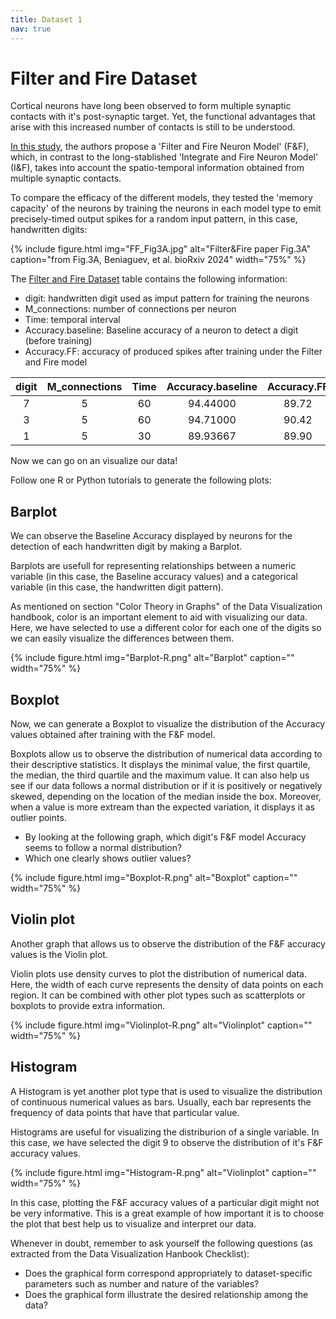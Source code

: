 ```yaml
---
title: Dataset 1
nav: true
---
```


# Filter and Fire Dataset

Cortical neurons have long been observed to form multiple synaptic contacts with it's post-synaptic target. Yet, the functional advantages that arise with this increased number of contacts is still to be understood. 

[In this study](https://doi.org/10.1101/2022.01.28.478132), the authors propose a 'Filter and Fire Neuron Model' (F&F), which, in contrast to the long-stablished 'Integrate and Fire Neuron Model' (I&F), takes into account the spatio-temporal information obtained from multiple synaptic contacts. 

To compare the efficacy of the different models, they tested the 'memory capacity' of the neurons by training the neurons in each model type to emit precisely-timed output spikes for a random input pattern, in this case, handwritten digits:

{% include figure.html img="FF_Fig3A.jpg" alt="Filter&Fire paper Fig.3A" caption="from Fig.3A, Beniaguev, et al. bioRxiv 2024" width="75%" %}

The [Filter and Fire Dataset](https://www.kaggle.com/datasets/selfishgene/fiter-and-fire-paper) table contains the following information:

* digit: handwritten digit used as imput pattern for training the neurons
* M_connections: number of connections per neuron
* Time: temporal interval
* Accuracy.baseline: Baseline accuracy of a neuron to detect a digit (before training)
* Accuracy.FF: accuracy of produced spikes after training under the Filter and Fire model

| digit    | M_connections | Time    | Accuracy.baseline | Accuracy.FF |
| :------: | :-----------: | :-----: | :---------------: | :---------: |
| 7  | 5    |  60  | 94.44000  | 89.72   |
| 3 |   5   |  60  | 94.71000  | 90.42    |
| 1    | 5    |  30  | 89.93667	 | 89.90  |


Now we can go on an visualize our data!

Follow one R or Python tutorials to generate the following plots:

## Barplot

We can observe the Baseline Accuracy displayed by neurons for the detection of each handwritten digit by making a Barplot.

Barplots are usefull for representing relationships between a numeric variable (in this case, the Baseline accuracy values) and a categorical variable (in this case, the handwritten digit pattern).

As mentioned on section "Color Theory in Graphs" of the Data Visualization handbook, color is an important element to aid with visualizing our data. Here, we have selected to use a different color for each one of the digits so we can easily visualize the differences between them. 

{% include figure.html img="Barplot-R.png" alt="Barplot" caption="" width="75%" %}

## Boxplot

Now, we can generate a Boxplot to visualize the distribution of the Accuracy values obtained after training with the F&F model. 

Boxplots allow us to observe the distribution of numerical data according to their descriptive statistics. It displays the minimal value, the first quartile, the median, the third quartile and the maximum value. It can also help us see if our data follows a normal distribution or if it is positively or negatively skewed, depending on the location of the median inside the box. Moreover, when a value is more extream than the expected variation, it displays it as outlier points.

* By looking at the following graph, which digit's F&F model Accuracy seems to follow a normal distribution? 
* Which one clearly shows outlier values? 

{% include figure.html img="Boxplot-R.png" alt="Boxplot" caption="" width="75%" %}

## Violin plot

Another graph that allows us to observe the distribution of the F&F accuracy values is the Violin plot.

Violin plots use density curves to plot the distribution of numerical data. Here, the width of each curve represents the density of data points on each region. It can be combined with other plot types such as scatterplots or boxplots to provide extra information.

{% include figure.html img="Violinplot-R.png" alt="Violinplot" caption="" width="75%" %}

## Histogram

A Histogram is yet another plot type that is used to visualize the distribution of continuous numerical values as bars. Usually, each bar represents the frequency of data points that have that particular value. 

Histograms are useful for visualizing the distriburion of a single variable. In this case, we have selected the digit 9 to observe the distribution of it's F&F accuracy values. 

{% include figure.html img="Histogram-R.png" alt="Violinplot" caption="" width="75%" %}

In this case, plotting the F&F accuracy values of a particular digit might not be very informative. This is a great example of how important it is to choose the plot that best help us to visualize and interpret our data. 

Whenever in doubt, remember to ask yourself the following questions (as extracted from the Data Visualization Hanbook Checklist):
- Does the graphical form correspond appropriately to dataset-specific parameters such as number and nature of the variables?
- Does the graphical form illustrate the desired relationship among the data?


